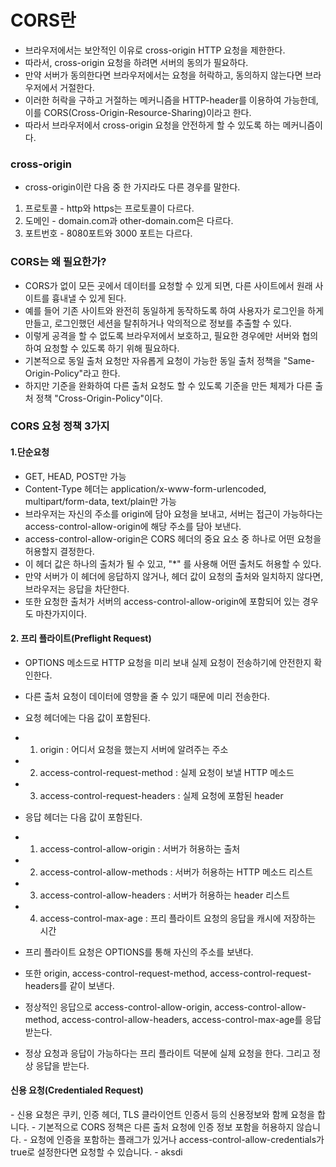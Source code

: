 <h1> CORS란 </h1>

-  브라우저에서는 보안적인 이유로 cross-origin HTTP 요청을 제한한다.
- 따라서, cross-origin 요청을 하려면 서버의 동의가 필요하다.
- 만약 서버가 동의한다면 브라우저에서는 요청을 허락하고, 동의하지 않는다면 브라우저에서 거절한다.
- 이러한 허락을 구하고 거절하는 메커니즘을 HTTP-header를 이용하여 가능한데, 이를 CORS(Cross-Origin-Resource-Sharing)이라고 한다.
- 따라서 브라우저에서 cross-origin 요청을 안전하게 할 수 있도록 하는 메커니즘이다.

<h3> cross-origin </h3>

- cross-origin이란 다음 중 한 가지라도 다른 경우를 말한다.
1. 프로토콜 - http와 https는 프로토콜이 다르다.
2. 도메인 - domain.com과 other-domain.com은 다르다.
3. 포트번호 - 8080포트와 3000 포트는 다르다.

<h3> CORS는 왜 필요한가? </h3>

- CORS가 없이 모든 곳에서 데이터를 요청할 수 있게 되면, 다른 사이트에서 원래 사이트를 흉내낼 수 있게 된다.
- 예를 들어 기존 사이트와 완전히 동일하게 동작하도록 하여 사용자가 로그인을 하게 만들고, 로그인했던 세션을 탈취하거나 악의적으로 정보를 추출할 수 있다.
- 이렇게 공격을 할 수 없도록 브라우저에서 보호하고, 필요한 경우에만 서버와 협의하여 요청할 수 있도록 하기 위해 필요하다.
- 기본적으로 동일 출처 요청만 자유롭게 요청이 가능한 동일 출처 정책을 "Same-Origin-Policy"라고 한다.
- 하지만 기준을 완화하여 다른 출처 요청도 할 수 있도록 기준을 만든 체제가 다른 출처 정책 "Cross-Origin-Policy"이다.


<h3> CORS 요청 정책 3가지 </h3>

<h4> 1.단순요청</h4>

- GET, HEAD, POST만 가능
- Content-Type 헤더는 application/x-www-form-urlencoded, multipart/form-data, text/plain만 가능
- 브라우저는 자신의 주소를 origin에 담아 요청을 보내고, 서버는 접근이 가능하다는 access-control-allow-origin에 해당 주소를 담아 보낸다.
- access-control-allow-origin은 CORS 헤더의 중요 요소 중 하나로 어떤 요청을 허용할지 결정한다.
- 이 헤더 값은 하나의 출처가 될 수 있고, "*" 를 사용해 어떤 출처도 허용할 수 있다.
- 만약 서버가 이 헤더에 응답하지 않거나, 헤더 값이 요청의 출처와 일치하지 않다면, 브라우저는 응답을 차단한다.
- 또한 요청한 출처가 서버의 access-control-allow-origin에 포함되어 있는 경우도 마찬가지이다.

<h4> 2. 프리 플라이트(Preflight Request) </h4>

- OPTIONS 메소드로 HTTP 요청을 미리 보내 실제 요청이 전송하기에 안전한지 확인한다.
- 다른 출처 요청이 데이터에 영향을 줄 수 있기 때문에 미리 전송한다.
- 요청 헤더에는 다음 값이 포함된다.
- 1. origin : 어디서 요청을 했는지 서버에 알려주는 주소
- 2. access-control-request-method : 실제 요청이 보낼 HTTP 메소드
- 3. access-control-request-headers : 실제 요청에 포함된 header

- 응답 헤더는 다음 값이 포함된다.
- 1. access-control-allow-origin : 서버가 허용하는 출처
- 2. access-control-allow-methods : 서버가 허용하는 HTTP 메소드 리스트
- 3. access-control-allow-headers : 서버가 허용하는 header 리스트
- 4. access-control-max-age : 프리 플라이트 요청의 응답을 캐시에 저장하는 시간

- 프리 플라이트 요청은 OPTIONS를 통해 자신의 주소를 보낸다.
- 또한 origin, access-control-request-method, access-control-request-headers를 같이 보낸다.
- 정상적인 응답으로 access-control-allow-origin, access-control-allow-method, access-control-allow-headers, access-control-max-age를 응답받는다.
- 정상 요청과 응답이 가능하다는 프리 플라이트 덕분에 실제 요청을 한다. 그리고 정상 응답을 받는다.

<h4> 신용 요청(Credentialed Request) </h4>
- 신용 요청은 쿠키, 인증 헤더, TLS 클라이언트 인증서 등의 신용정보와 함께 요청을 합니다.
- 기본적으로 CORS 정책은 다른 출처 요청에 인증 정보 포함을 허용하지 않습니다.
- 요청에 인증을 포함하는 플래그가 있거나 access-control-allow-credentials가 true로 설정한다면 요청할 수 있습니다.
- aksdi
